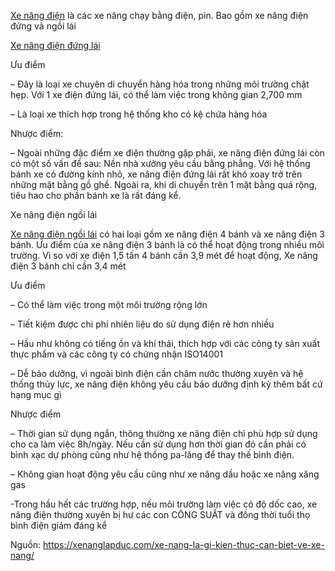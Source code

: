 <a href="https://xenanglapduc.com/product-category/xe-nang-dien/">Xe nâng điện</a> là các xe nâng chạy bằng điện, pin. Bao gồm xe nâng điện đứng và ngồi lái

<a href="https://xenanglapduc.com/product-category/xe-nang/xe-nang-dien-dung-lai/">Xe nâng điện đứng lái</a>

Ưu điểm

– Đây là loại xe chuyên di chuyển hàng hóa trong những môi trường chật hẹp. Với 1 xe điện đứng lái, có thể làm việc trong không gian 2,700 mm

– Là loại xe thích hợp trong hệ thống kho có kệ chứa hàng hóa

Nhược điểm:

– Ngoài những đặc điểm xe điện thường gặp phải, xe nâng điện đứng lái còn có một số vấn đề sau: Nền nhà xưởng yêu cầu bằng phẳng. Với hệ thống bánh xe có đường kính nhỏ, xe nâng điện đứng lái rất khó xoay trở trên những mặt bằng gồ ghề. Ngoài ra, khi di chuyển trên 1 mặt bằng quá rộng, tiêu hao cho phần bánh xe là rất đáng kể.

Xe nâng điện ngồi lái

<a href="https://xenanglapduc.com/product-category/xe-nang/xe-nang-dien-ngoi-lai/">Xe nâng điện ngồi lái</a> có hai loại gồm xe nâng điện 4 bánh và xe nâng điện 3 bánh. Ưu điểm của xe nâng điện 3 bánh là có thể hoạt động  trong nhiều môi trường. Vì so với xe điện 1,5 tấn 4 bánh cần 3,9 mét để hoạt động, Xe nâng điện 3 bánh chỉ cần 3,4 mét

Ưu điểm

– Có thể làm việc trong một môi trường rộng lớn

– Tiết kiệm được chi phí nhiên liệu do sử dụng điện rẻ hơn nhiều

– Hầu như không có tiếng ồn và khí thải, thích hợp với các công ty sản xuất thực phẩm và các công ty có chứng nhận ISO14001

– Dễ bảo dưỡng, vì ngoài bình điện cần châm nước thường xuyên và hệ thống thủy lực, xe nâng điện không yêu cầu bảo dưỡng định kỳ thêm bất cứ hạng mục gì

Nhược điểm

– Thời gian sử dụng ngắn, thông thường xe nâng điện chỉ phù hợp sử dụng cho ca làm việc 8h/ngày. Nếu cần sử dụng hơn thời gian đó cần phải có bình xạc dự phòng cũng như hệ thống pa-lăng để thay thế bình điện.

– Không gian hoạt động yêu cầu cũng như xe nâng dầu hoặc xe nâng xăng gas

-Trong hầu hết các trường hợp, nếu môi trường làm việc có độ dốc cao, xe nâng điện thường xuyên bị hư các con CÔNG SUẤT và đồng thời tuổi thọ bình điện giảm đáng kể

Nguồn: https://xenanglapduc.com/xe-nang-la-gi-kien-thuc-can-biet-ve-xe-nang/
